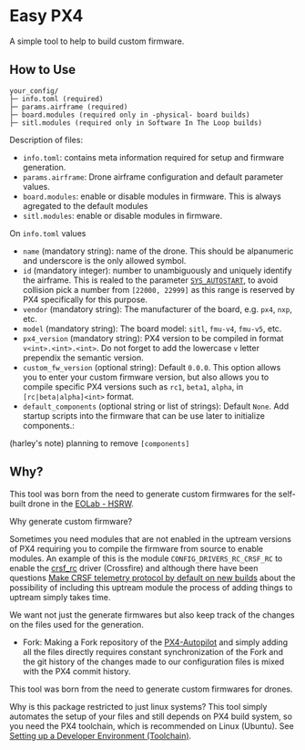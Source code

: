 # Easy PX4

A simple tool to help to build custom firmware.

## How to Use

```text
your_config/
├─ info.toml (required)
├─ params.airframe (required)
├─ board.modules (required only in -physical- board builds)
├─ sitl.modules (required only in Software In The Loop builds)
```

Description of files:
- `info.toml`: contains meta information required for setup and firmware generation.
- `params.airframe`: Drone airframe configuration and default parameter values.
- `board.modules`: enable or disable modules in firmware. This is always agregated to the default modules
- `sitl.modules`: enable or disable modules in firmware.

On `info.toml` values
- `name` (mandatory string): name of the drone. This should be alpanumeric and underscore is the only allowed symbol.
- `id` (mandatory integer): number to unambiguously and uniquely identify the airframe. This is realed to the parameter [`SYS_AUTOSTART`](https://docs.px4.io/main/en/advanced_config/parameter_reference.html#SYS_AUTOSTART), to avoid collision pick a number from `[22000, 22999]` as this range is reserved by PX4 specifically for this purpose.
- `vendor` (mandatory string): The manufacturer of the board, e.g. `px4`, `nxp`, etc.
- `model` (mandatory string): The board model: `sitl`, `fmu-v4`, `fmu-v5`, etc.
- `px4_version` (mandatory string): PX4 version to be compiled in format `v<int>.<int>.<int>`. Do not forget to add the lowercase `v` letter prependix the semantic version.
- `custom_fw_version` (optional string): Default `0.0.0`. This option allows you to enter your custom firmware version, but also allows you to compile specific PX4 versions such as `rc1`, `beta1`, `alpha`, in `[rc|beta|alpha]<int>` format.
- `default_components` (optional string or list of strings): Default `None`. Add startup scripts into the firmware that can be use later to initialize components.:

(harley's note) planning to remove `[components]`

## Why?

This tool was born from the need to generate custom firmwares for the self-built drone in the [EOLab - HSRW](https://drones.eolab.de/).

Why generate custom firmware? 

Sometimes you need modules that are not enabled in the uptream versions of PX4 requiring you to compile the firmware from source to enable modules. An example of this is the module `CONFIG_DRIVERS_RC_CRSF_RC` to enable the [crsf_rc](https://docs.px4.io/main/en/modules/modules_driver_radio_control.html#crsf-rc) driver (Crossfire) and although there have been questions [Make CRSF telemetry protocol by default on new builds](https://github.com/PX4/PX4-Autopilot/issues/23829) about the possibility of including this uptream module the process of adding things to uptream simply takes time.

We want not just the generate firmwares but also keep track of the changes on the files used for the generation.
- Fork: Making a Fork repository of the [PX4-Autopilot](https://github.com/PX4/PX4-Autopilot) and simply adding all the files directly requires constant synchronization of the Fork and the git history of the changes made to our configuration files is mixed with the PX4 commit history.

This tool was born from the need to generate custom firmwares for drones.

Why is this package restricted to just linux systems?
This tool simply automates the setup of your files and still depends on PX4 build system, so you need the PX4 toolchain, which is recommended on Linux (Ubuntu). See [Setting up a Developer Environment (Toolchain)](https://docs.px4.io/main/en/dev_setup/dev_env.html).
